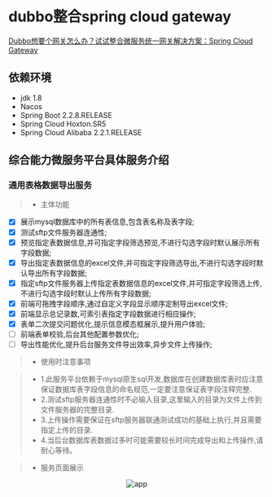 #  dubbo整合spring cloud gateway
[Dubbo想要个网关怎么办？试试整合微服务统一网关解决方案：Spring Cloud Gateway](https://blog.liudongyang.top/zh/spring-boot-nacos/%E5%BE%AE%E6%9C%8D%E5%8A%A1%E7%BB%9F%E4%B8%80%E6%9C%8D%E5%8A%A1%E7%BD%91%E5%85%B3%E6%90%AD%E5%BB%BA.html)

## 依赖环境
* jdk 1.8
* Nacos
* Spring Boot 2.2.8.RELEASE
* Spring Cloud Hoxton.SR5
* Spring Cloud Alibaba 2.2.1.RELEASE

## 综合能力微服务平台具体服务介绍

### 通用表格数据导出服务

>* 主体功能

- [x] 展示mysql数据库中的所有表信息,包含表名称及表字段;
- [x] 测试sftp文件服务器连通性;
- [x] 预览指定表数据信息,并可指定字段筛选预览,不进行勾选字段时默认展示所有字段数据;
- [x] 导出指定表数据信息的excel文件,并可指定字段筛选导出,不进行勾选字段时默认导出所有字段数据;
- [x] 指定sftp文件服务器上传指定表数据信息的excel文件,并可指定字段筛选上传,不进行勾选字段时默认上传所有字段数据;
- [x] 前端可拖拽字段顺序,通过自定义字段显示顺序定制导出excel文件;
- [x] 前端显示总记录数,可索引表指定字段数据进行相应操作;
- [x] 表单二次提交问题优化,提示信息模态框展示,提升用户体验;
- [ ] 前端表单校验,后台其他配置参数优化;
- [ ] 导出性能优化,提升后台服务文件导出效率,异步文件上传操作;

>* 使用时注意事项
    
>* 1.此服务平台依赖于mysql原生sql开发,数据库在创建数据库表时应注意保证数据库表字段信息的命名规范,一定要注意保证表字段注释完整.
>* 2.测试sftp服务器连通性时不必输入目录,这里输入的目录为文件上传到文件服务器的完整目录.
>* 3.上传操作需要保证在sftp服务器联通测试成功的基础上执行,并且需要指定上传的目录.
>* 4.当后台数据库表数据过多时可能需要较长时间完成导出和上传操作,请耐心等待。

>* 服务页面展示

<p align="center"><img src="https://cdn.jsdelivr.net/gh/gitldy1013/dubboSpringCloud@main/docs/通用表格数据导出服务.jpg" alt="app"></p>
